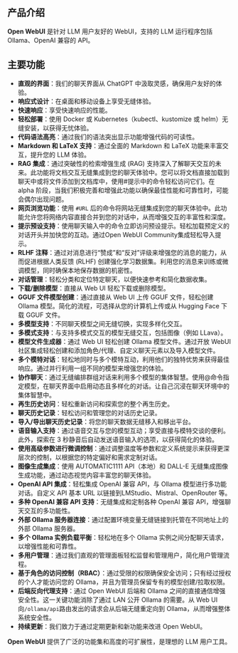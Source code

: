 ## 产品介绍

**Open WebUI** 是针对 LLM 用户友好的 WebUI，支持的 LLM 运行程序包括 Ollama、OpenAI 兼容的 API。

## 主要功能

- **直观的界面**：我们的聊天界面从 ChatGPT 中汲取灵感，确保用户友好的体验。
- **响应式设计**：在桌面和移动设备上享受无缝体验。
- **快速响应**：享受快速响应的性能。
- **轻松部署**：使用 Docker 或 Kubernetes（kubectl、kustomize 或 helm）无缝安装，以获得无忧体验。
- **代码语法高亮**：通过我们的语法突出显示功能增强代码的可读性。
- **Markdown 和 LaTeX 支持**：通过全面的 Markdown 和 LaTeX 功能来丰富交互，提升您的 LLM 体验。
- **RAG 集成**：通过突破性的检索增强生成 (RAG) 支持深入了解聊天交互的未来。此功能将文档交互无缝集成到您的聊天体验中。您可以将文档直接加载到聊天中或将文件添加到文档库中，使用#提示中的命令轻松访问它们。在 alpha 阶段，当我们积极完善和增强此功能以确保最佳性能和可靠性时，可能会偶尔出现问题。
- **网页浏览功能**：使用 `#URL` 后的命令将网站无缝集成到您的聊天体验中。此功能允许您将网络内容直接合并到您的对话中，从而增强交互的丰富性和深度。
- **提示预设支持**：使用聊天输入中的命令立即访问预设提示。轻松加载预定义的对话开头并加快您的互动。通过Open WebUI Community集成轻松导入提示。
- **RLHF 注释**：通过对消息进行“赞成”和“反对”评级来增强您的消息的能力，从而促进根据人类反馈 (RLHF) 创建强化学习数据集。利用您的消息来训练或微调模型，同时确保本地保存数据的机密性。
- **对话管理**：轻松分类和定位特定聊天，以便快速参考和简化数据收集。
- **下载/删除模型**：直接从 Web UI 轻松下载或删除模型。
- **GGUF 文件模型创建**：通过直接从 Web UI 上传 GGUF 文件，轻松创建 Ollama 模型。简化的流程，可选择从您的计算机上传或从 Hugging Face 下载 GGUF 文件。
- **多模型支持**：不同聊天模型之间无缝切换，实现多样化交互。
- **多模式支持**：与支持多模式交互的模型无缝交互，包括图像（例如 LLava）。
- **模型文件生成器**：通过 Web UI 轻松创建 Ollama 模型文件。通过开放 WebUI 社区集成轻松创建和添加角色/代理、自定义聊天元素以及导入模型文件。
- **多个模特对话**：轻松地同时与多个模特互动，利用他们的独特优势来获得最佳响应。通过并行利用一组不同的模型来增强您的体验。
- **协作聊天**：通过无缝编排群组对话来利用多个模型的集体智慧。使用@命令指定模型，在聊天界面中启用动态且多样化的对话。让自己沉浸在聊天环境中的集体智慧中。
- **再生历史访问**：轻松重新访问和探索您的整个再生历史。
- **聊天历史记录**：轻松访问和管理您的对话历史记录。
- **导入/导出聊天历史记录**：将您的聊天数据无缝移入和移出平台。
- **语音输入支持**：通过语音交互与您的模型互动；享受直接与模特交谈的便利。此外，探索在 3 秒静音后自动发送语音输入的选项，以获得简化的体验。
- **使用高级参数进行微调控制**：通过调整温度等参数和定义系统提示来获得更深层次的控制，以根据您的特定偏好和需求定制对话。
- **图像生成集成**：使用 AUTOMATIC1111 API（本地）和 DALL-E 无缝集成图像生成功能，通过动态视觉内容丰富您的聊天体验。
- **OpenAI API 集成**：轻松集成 OpenAI 兼容 API，与 Ollama 模型进行多功能对话。自定义 API 基本 URL 以链接到LMStudio、Mistral、OpenRouter 等。
- **多种 OpenAI 兼容 API 支持**：无缝集成和定制各种 OpenAI 兼容 API，增强聊天交互的多功能性。
- **外部 Ollama 服务器连接**：通过配置环境变量无缝链接到托管在不同地址上的外部 Ollama 服务器。
- **多个 Ollama 实例负载平衡**：轻松地在多个 Ollama 实例之间分配聊天请求，以增强性能和可靠性。
- **多用户管理**：通过我们直观的管理面板轻松监督和管理用户，简化用户管理流程。
- **基于角色的访问控制（RBAC）**：通过受限的权限确保安全访问；只有经过授权的个人才能访问您的 Ollama，并且为管理员保留专有的模型创建/拉取权限。
- **后端反向代理支持**：通过 Open WebUI 后端和 Ollama 之间的直接通信增强安全性。这一关键功能消除了通过 LAN 公开 Ollama 的需要。从 Web UI 向`/ollama/api`路由发出的请求会从后端无缝重定向到 Ollama，从而增强整体系统安全性。
- **持续更新**：我们致力于通过定期更新和新功能来改进 Open WebUI。

**Open WebUI** 提供了广泛的功能集和高度的可扩展性，是理想的 LLM 用户工具。
